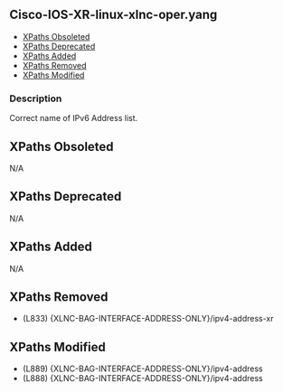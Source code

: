 ## Cisco-IOS-XR-linux-xlnc-oper.yang

- [XPaths Obsoleted](#xpaths-obsoleted)
- [XPaths Deprecated](#xpaths-deprecated)
- [XPaths Added](#xpaths-added)
- [XPaths Removed](#xpaths-removed)
- [XPaths Modified](#xpaths-modified)

### Description

Correct name of IPv6 Address list.

## XPaths Obsoleted

N/A

## XPaths Deprecated

N/A

## XPaths Added

N/A

## XPaths Removed

- (L833)	{XLNC-BAG-INTERFACE-ADDRESS-ONLY}/ipv4-address-xr

## XPaths Modified

- (L889)	{XLNC-BAG-INTERFACE-ADDRESS-ONLY}/ipv4-address
- (L888)	{XLNC-BAG-INTERFACE-ADDRESS-ONLY}/ipv4-address

